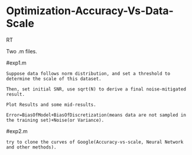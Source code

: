 # Optimization-Accuracy-Vs-Data-Scale
RT

Two .m files.

#exp1.m

    Suppose data follows norm distribution, and set a threshold to determine the scale of this dataset.

    Then, set initial SNR, use sqrt(N) to derive a final noise-mitigated result.

    Plot Results and some mid-results.

    Error=BiasOfModel+BiasOfDiscretization(means data are not sampled in the training set)+Noise(or Variance).

#exp2.m

    try to clone the curves of Google(Accuracy-vs-scale, Neural Network and other methods).
